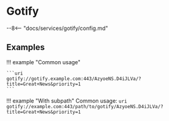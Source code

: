 # Gotify

--8<-- "docs/services/gotify/config.md"

## Examples

!!! example "Common usage"
    
    ```uri
    gotify://gotify.example.com:443/AzyoeNS.D4iJLVa/?title=Great+News&priority=1
    ```

!!! example "With subpath"
    Common usage:
    ```uri
    gotify://example.com:443/path/to/gotify/AzyoeNS.D4iJLVa/?title=Great+News&priority=1
    ```